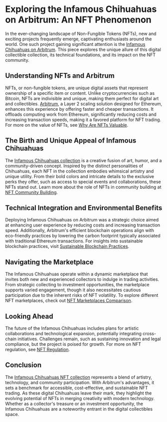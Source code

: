 # Exploring the Infamous Chihuahuas on Arbitrum: An NFT Phenomenon

In the ever-changing landscape of Non-Fungible Tokens (NFTs), new and exciting projects frequently emerge, captivating enthusiasts around the world. One such project gaining significant attention is the [Infamous Chihuahuas on Arbitrum](https://www.arbitrum.io). This piece explores the unique allure of this digital collectible collection, its technical foundations, and its impact on the NFT community.

## Understanding NFTs and Arbitrum

NFTs, or non-fungible tokens, are unique digital assets that represent ownership of a specific item or content. Unlike cryptocurrencies such as Bitcoin, NFTs are indivisible and unique, making them perfect for digital art and collectibles. [Arbitrum](https://www.arbitrum.io), a Layer 2 scaling solution designed for Ethereum, enhances this experience by offering faster and cheaper transactions. It offloads computing work from Ethereum, significantly reducing costs and increasing transaction speeds, making it a favored platform for NFT trading. For more on the value of NFTs, see [Why Are NFTs Valuable](https://www.license-token.com/wiki/why-are-nf-ts-valuable).

## The Birth and Unique Appeal of Infamous Chihuahuas

The [Infamous Chihuahuas collection](https://www.chihuahuanft.com) is a creative fusion of art, humor, and a community-driven concept. Inspired by the distinct personalities of Chihuahuas, each NFT in the collection embodies whimsical artistry and unique utility. From their bold colors and intricate details to the exclusive perks they offer, such as access to special events and collaborations, these NFTs stand out. Learn more about the role of NFTs in community building at [NFT Community Building](https://www.license-token.com/wiki/nft-community-building).

## Technical Integration and Environmental Benefits

Deploying Infamous Chihuahuas on Arbitrum was a strategic choice aimed at enhancing user experience by reducing costs and increasing transaction speed. Additionally, Arbitrum's efficient blockchain operations align with eco-friendly practices by lowering the carbon footprint typically associated with traditional Ethereum transactions. For insights into sustainable blockchain practices, visit [Sustainable Blockchain Practices](https://www.license-token.com/wiki/sustainable-blockchain-practices).

## Navigating the Marketplace

The Infamous Chihuahuas operate within a dynamic marketplace that invites both new and experienced collectors to indulge in trading activities. From strategic collecting to investment opportunities, the marketplace supports varied engagement, though it also necessitates cautious participation due to the inherent risks of NFT volatility. To explore different NFT marketplaces, check out [NFT Marketplaces Comparison](https://www.license-token.com/wiki/nft-marketplaces-comparison).

## Looking Ahead

The future of the Infamous Chihuahuas includes plans for artistic collaborations and technological expansion, potentially integrating cross-chain initiatives. Challenges remain, such as sustaining innovation and legal compliance, but the project is poised for growth. For more on NFT regulation, see [NFT Regulation](https://www.license-token.com/wiki/nft-regulation).

## Conclusion

The [Infamous Chihuahuas NFT collection](https://www.chihuahuanft.com) represents a blend of artistry, technology, and community participation. With Arbitrum's advantages, it sets a benchmark for accessible, cost-effective, and sustainable NFT trading. As these digital Chihuahuas leave their mark, they highlight the evolving potential of NFTs in merging creativity with modern technology. Whether as a collector's treasure or an investment opportunity, the Infamous Chihuahuas are a noteworthy entrant in the digital collectibles space.